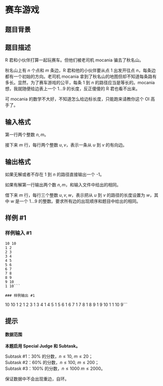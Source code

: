 # 赛车游戏

## 题目背景



## 题目描述

R 君和小伙伴打算一起玩赛车。但他们被老司机 mocania 骗去了秋名山。

秋名山上有 $n$ 个点和 $m$ 条边，R 君和他的小伙伴要从点 $1$ 出发开往点 $n$，每条边都有一个初始的方向。老司机 mocania 拿到了秋名山的地图但却不知道每条路有多长。显然，为了赛车游戏的公平，每条 $1$ 到 $n$ 的路径应当是等长的。mocania 想，我就随便给边表上一个 $1...9$ 的长度，反正傻傻的 R 君也看不出来。

可 mocania 的数学不大好，不知道怎么给边标长度，只能跑来请教你这个 OI 高手了。



## 输入格式

第一行两个整数 $n,m$。

接下来 $m$ 行，每行两个整数 $u,v$，表示一条从 $u$ 到 $v$ 的有向边。

## 输出格式

如果无解或者不存在 $1$ 到 $n$ 的路径直接输出一个 -1。

如果有解第一行输出两个数 $n,m$，和输入文件中给出的相同。

借下来 $m$ 行，每行三个整数 $u,v,w$，表示把从 $u$ 到 $v$ 的路径的长度设置为 $w$，其中 $w$ 是一个 $1...9$ 的整数。要求所有边的出现顺序和题目中给出的相同。

## 样例 #1

### 样例输入 #1
```
10 10
1 2
2 3
3 4
4 5
5 6
6 7
7 8
8 9
9 10
1 10```

### 样例输出 #1

```
10 10
1 2 1
2 3 1
3 4 1
4 5 1
5 6 1
6 7 1
7 8 1
8 9 1
9 10 1
1 10 9```

## 提示

#### 数据范围

**本题启用 Special Judge 和 Subtask。**

Subtask #1：$30\%$ 的分数，$n \leq 10,\ m \leq 20$；  
Subtask #2：$60\%$ 的分数，$n \leq 100,\ m \leq 200$；  
Subtask #3：$100\%$ 的分数，$n \leq 1000\ m \leq 2000$。

保证数据中不会出现重边，自环。
